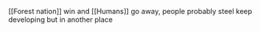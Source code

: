  [[Forest nation]] win and [[Humans]] go away, people probably steel keep developing but in another place